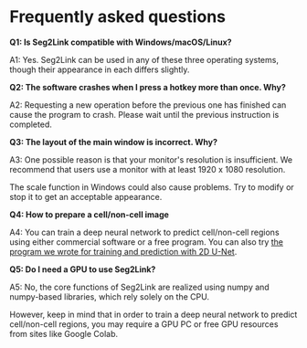 # Frequently asked questions
**Q1: Is Seg2Link compatible with Windows/macOS/Linux?**

A1: Yes. Seg2Link can be used in any of these three operating systems, though their appearance in each differs slightly.

**Q2: The software crashes when I press a hotkey more than once. Why?**

A2: Requesting a new operation before the previous one has finished can cause the program to crash. Please wait until the previous instruction is completed.

**Q3: The layout of the main window is incorrect. Why?**

A3: One possible reason is that your monitor's resolution is insufficient. We recommend that users use a monitor with at least 1920 x 1080 resolution.

The scale function in Windows could also cause problems. Try to modify or stop it to get an acceptable appearance.

**Q4: How to prepare a cell/non-cell image**

A4: You can train a deep neural network to predict cell/non-cell regions using either commercial software or a free program. 
You can also try [the program we wrote for training and prediction with 2D U-Net](https://github.com/WenChentao/seg2link_unet2d).

**Q5: Do I need a GPU to use Seg2Link?**

A5: No, the core functions of Seg2Link are realized using numpy and numpy-based libraries, which rely solely on the CPU.

However, keep in mind that in order to train a deep neural network to predict cell/non-cell regions, you may require a GPU PC or free GPU resources from sites like Google Colab.

